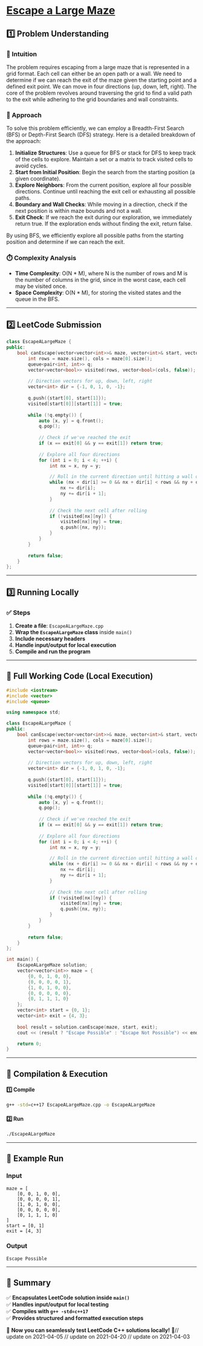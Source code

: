 # **[Escape a Large Maze](https://leetcode.com/problems/escape-a-large-maze/description/)**  

## **1️⃣ Problem Understanding**  
### **📌 Intuition**  
The problem requires escaping from a large maze that is represented in a grid format. Each cell can either be an open path or a wall. We need to determine if we can reach the exit of the maze given the starting point and a defined exit point. We can move in four directions (up, down, left, right). The core of the problem revolves around traversing the grid to find a valid path to the exit while adhering to the grid boundaries and wall constraints.

### **🚀 Approach**  
To solve this problem efficiently, we can employ a Breadth-First Search (BFS) or Depth-First Search (DFS) strategy. Here is a detailed breakdown of the approach:

1. **Initialize Structures**: Use a queue for BFS or stack for DFS to keep track of the cells to explore. Maintain a set or a matrix to track visited cells to avoid cycles.
2. **Start from Initial Position**: Begin the search from the starting position (a given coordinate).
3. **Explore Neighbors**: From the current position, explore all four possible directions. Continue until reaching the exit cell or exhausting all possible paths.
4. **Boundary and Wall Checks**: While moving in a direction, check if the next position is within maze bounds and not a wall.
5. **Exit Check**: If we reach the exit during our exploration, we immediately return true. If the exploration ends without finding the exit, return false.

By using BFS, we efficiently explore all possible paths from the starting position and determine if we can reach the exit.

### **⏱️ Complexity Analysis**  
- **Time Complexity**: O(N * M), where N is the number of rows and M is the number of columns in the grid, since in the worst case, each cell may be visited once.  
- **Space Complexity**: O(N * M), for storing the visited states and the queue in the BFS.

---  

## **2️⃣ LeetCode Submission**  
```cpp
class EscapeALargeMaze {
public:
    bool canEscape(vector<vector<int>>& maze, vector<int>& start, vector<int>& exit) {
        int rows = maze.size(), cols = maze[0].size();
        queue<pair<int, int>> q;
        vector<vector<bool>> visited(rows, vector<bool>(cols, false));
        
        // Direction vectors for up, down, left, right
        vector<int> dir = {-1, 0, 1, 0, -1};
        
        q.push({start[0], start[1]});
        visited[start[0]][start[1]] = true;
        
        while (!q.empty()) {
            auto [x, y] = q.front();
            q.pop();
            
            // Check if we've reached the exit
            if (x == exit[0] && y == exit[1]) return true;
            
            // Explore all four directions
            for (int i = 0; i < 4; ++i) {
                int nx = x, ny = y;

                // Roll in the current direction until hitting a wall or boundary
                while (nx + dir[i] >= 0 && nx + dir[i] < rows && ny + dir[i + 1] >= 0 && ny + dir[i + 1] < cols && maze[nx + dir[i]][ny + dir[i + 1]] == 0) {
                    nx += dir[i];
                    ny += dir[i + 1];
                }
                
                // Check the next cell after rolling
                if (!visited[nx][ny]) {
                    visited[nx][ny] = true;
                    q.push({nx, ny});
                }
            }
        }
        
        return false;
    }
};
```  

---  

## **3️⃣ Running Locally**  
### **✅ Steps**  
1. **Create a file**: `EscapeALargeMaze.cpp`  
2. **Wrap the `EscapeALargeMaze` class** inside `main()`  
3. **Include necessary headers**  
4. **Handle input/output for local execution**  
5. **Compile and run the program**  

---  

## **📝 Full Working Code (Local Execution)**  
```cpp
#include <iostream>
#include <vector>
#include <queue>

using namespace std;

class EscapeALargeMaze {
public:
    bool canEscape(vector<vector<int>>& maze, vector<int>& start, vector<int>& exit) {
        int rows = maze.size(), cols = maze[0].size();
        queue<pair<int, int>> q;
        vector<vector<bool>> visited(rows, vector<bool>(cols, false));
        
        // Direction vectors for up, down, left, right
        vector<int> dir = {-1, 0, 1, 0, -1};
        
        q.push({start[0], start[1]});
        visited[start[0]][start[1]] = true;
        
        while (!q.empty()) {
            auto [x, y] = q.front();
            q.pop();
            
            // Check if we've reached the exit
            if (x == exit[0] && y == exit[1]) return true;
            
            // Explore all four directions
            for (int i = 0; i < 4; ++i) {
                int nx = x, ny = y;

                // Roll in the current direction until hitting a wall or boundary
                while (nx + dir[i] >= 0 && nx + dir[i] < rows && ny + dir[i + 1] >= 0 && ny + dir[i + 1] < cols && maze[nx + dir[i]][ny + dir[i + 1]] == 0) {
                    nx += dir[i];
                    ny += dir[i + 1];
                }
                
                // Check the next cell after rolling
                if (!visited[nx][ny]) {
                    visited[nx][ny] = true;
                    q.push({nx, ny});
                }
            }
        }
        
        return false;
    }
};

int main() {
    EscapeALargeMaze solution;
    vector<vector<int>> maze = {
        {0, 0, 1, 0, 0},
        {0, 0, 0, 0, 1},
        {1, 0, 1, 0, 0},
        {0, 0, 0, 0, 0},
        {0, 1, 1, 1, 0}
    };
    vector<int> start = {0, 1};
    vector<int> exit = {4, 3};
    
    bool result = solution.canEscape(maze, start, exit);
    cout << (result ? "Escape Possible" : "Escape Not Possible") << endl;

    return 0;
}
```  

---  

## **🔧 Compilation & Execution**  
#### **1️⃣ Compile**  
```bash
g++ -std=c++17 EscapeALargeMaze.cpp -o EscapeALargeMaze
```  

#### **2️⃣ Run**  
```bash
./EscapeALargeMaze
```  

---  

## **🎯 Example Run**  
### **Input**  
```
maze = [
    [0, 0, 1, 0, 0],
    [0, 0, 0, 0, 1],
    [1, 0, 1, 0, 0],
    [0, 0, 0, 0, 0],
    [0, 1, 1, 1, 0]
]
start = [0, 1]
exit = [4, 3]
```  
### **Output**  
```
Escape Possible
```  

---  

## **📌 Summary**  
✅ **Encapsulates LeetCode solution inside `main()`**  
✅ **Handles input/output for local testing**  
✅ **Compiles with `g++ -std=c++17`**  
✅ **Provides structured and formatted execution steps**  

🚀 **Now you can seamlessly test LeetCode C++ solutions locally!** 🚀// update on 2021-04-05
// update on 2021-04-20
// update on 2021-04-03
